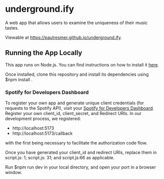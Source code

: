 # underground.ify

A web app that allows users to examine the uniqueness of their music tastes. 

Viewable at https://paulresmer.github.io/underground.ify.

## Running the App Locally

This app runs on Node.js. You can find instructions on how to install it [here](http://www.nodejs.org/download/).

Once installed, clone this repository and install its dependencies using $npm install .

### Spotify for Developers Dashboard

To register your own app and generate unique client credentials (for requests to the Spotify API), visit your [Spotify for Developers Dashboard](https://developer.spotify.com/dashboard). Register your own client_id, client_secret, and Redirect URIs. In our development process, we registered:

- http://localhost:5173
- http://localhost:5173/callback

with the first being necessary to facilitate the authorization code flow. 

Once you have generated your client_id and redirect URIs, replace them in script.js: 1; script.js: 31; and script.js:66 as applicable.

Run $npm run dev in your local directory, and open your port in a browser window.



